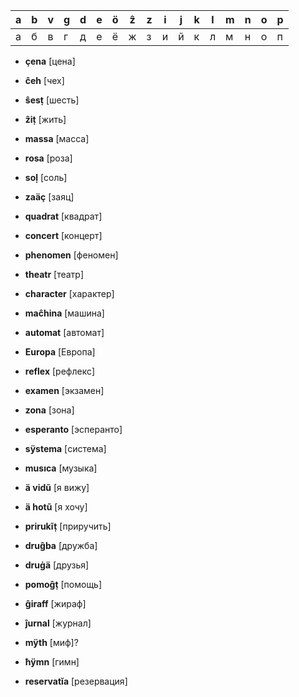 |a|b|v|g|d|e|ö|ẑ|z|i|j|k|l|m|n|o|p|
|-|-|-|-|-|-|-|-|-|-|-|-|-|-|-|-|-|
|а|б|в|г|д|е|ё|ж|з|и|й|к|л|м|н|о|п|

* **çena** [цена]
* **ĉeh** [чех]
* **ŝesṭ** [шесть]
* **ẑiṭ** [жить]

* **massa** [масса]
* **rosa** [роза]

* **soḷ** [соль]
* **zaäç** [заяц]

* **quadrat** [квадрат]
* **concert** [концерт]

* **phenomen** [феномен]
* **theatr** [театр]
* **character** [характер]
* **maĉhina** [машина]

* **automat** [автомат]
* **Europa** [Европа]

* **reflex** [рефлекс]
* **examen** [экзамен]
* **zona** [зона]

* **esperanto** [эсперанто]
* **sÿstema** [система]
* **musıca** [музыка]
* **ä vidũ** [я вижу]
* **ä hotũ** [я хочу]
* **prirukĩṭ** [приручить]
* **druĝba** [дружба]
* **druġä** [друзья]
* **pomoĝṭ** [помощь]
* **ĝiraff** [жираф]
* **ĵurnal** [журнал]
* **mÿth** [миф]?
* **ħÿmn** [гимн]
* **reservatĭa** [резервация]

